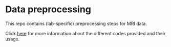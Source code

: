 # Data preprocessing

This repo contains (lab-specific) preprocessing steps for MRI data. 

Click [here](https://knw-anw.github.io/docs/data_preprocessing) for more information about the different codes provided and their usage. 

